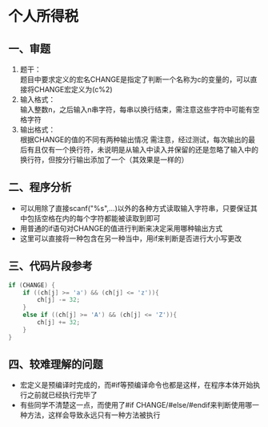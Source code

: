 # 个人所得税

## 一、审题

1. 题干：  
    题目中要求定义的宏名CHANGE是指定了判断一个名称为c的变量的，可以直接将CHANGE宏定义为(c%2)
2. 输入格式：  
    输入整数n，之后输入n串字符，每串以换行结束，需注意这些字符中可能有空格字符
3. 输出格式：  
    根据CHANGE的值的不同有两种输出情况
    需注意，经过测试，每次输出的最后有且仅有一个换行符，未说明是从输入中读入并保留的还是忽略了输入中的换行符，但按分行输出添加了一个（其效果是一样的）

## 二、程序分析

+ 可以用除了直接scanf("%s",...)以外的各种方式读取输入字符串，只要保证其中包括空格在内的每个字符都能被读取到即可
+ 用普通的if语句对CHANGE的值进行判断来决定采用哪种输出方式
+ 这里可以直接将一种包含在另一种当中，用if来判断是否进行大小写更改

## 三、代码片段参考

```C
if (CHANGE) {
    if ((ch[j] >= 'a') && (ch[j] <= 'z')){
        ch[j] -= 32;
    }
    else if ((ch[j] >= 'A') && (ch[j] <= 'Z')){
        ch[j] += 32;
    }
}
```

## 四、较难理解的问题

+ 宏定义是预编译时完成的，而#if等预编译命令也都是这样，在程序本体开始执行之前就已经执行完毕了
+ 有些同学不清楚这一点，而使用了#if CHANGE/#else/#endif来判断使用哪一种方法，这样会导致永远只有一种方法被执行
